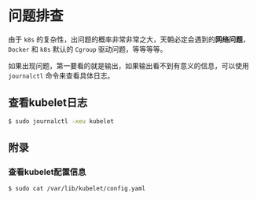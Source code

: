# 问题排查

由于 `k8s` 的复杂性，出问题的概率非常非常之大，天朝必定会遇到的**网络问题**， `Docker` 和 `k8s` 默认的 `Cgroup` 驱动问题，等等等等。

如果出现问题，第一要看的就是输出，如果输出看不到有意义的信息，可以使用 `journalctl` 命令来查看具体日志。

## 查看kubelet日志

```bash
$ sudo journalctl -xeu kubelet
```

## 附录

### 查看kubelet配置信息

```bash
$ sudo cat /var/lib/kubelet/config.yaml
```